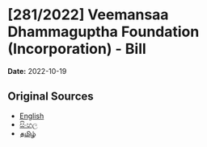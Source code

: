 # [281/2022] Veemansaa Dhammaguptha Foundation (Incorporation) - Bill

**Date:** 2022-10-19

## Original Sources

- [English](https://documents.gov.lk/view/bills/2022/10/281-2022_E.pdf)
- [සිංහල](https://documents.gov.lk/view/bills/2022/10/281-2022_S.pdf)
- [தமிழ்](https://documents.gov.lk/view/bills/2022/10/281-2022_T.pdf)
